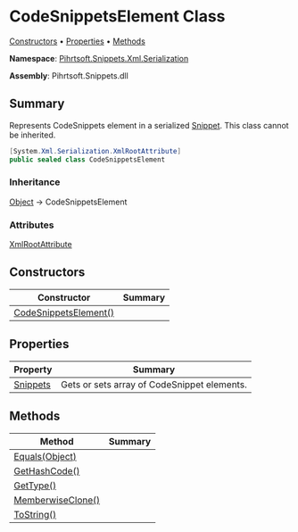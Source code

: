 # CodeSnippetsElement Class

[Constructors](#constructors) &#x2022; [Properties](#properties) &#x2022; [Methods](#methods)

**Namespace**: [Pihrtsoft.Snippets.Xml.Serialization](../README.md)

**Assembly**: Pihrtsoft\.Snippets\.dll

## Summary

Represents CodeSnippets element in a serialized [Snippet](../../../Snippet/README.md)\. This class cannot be inherited\.

```csharp
[System.Xml.Serialization.XmlRootAttribute]
public sealed class CodeSnippetsElement
```

### Inheritance

[Object](https://docs.microsoft.com/en-us/dotnet/api/system.object) &#x2192; CodeSnippetsElement

### Attributes

[XmlRootAttribute](https://docs.microsoft.com/en-us/dotnet/api/system.xml.serialization.xmlrootattribute)

## Constructors

| Constructor | Summary |
| ----------- | ------- |
| [CodeSnippetsElement()](-ctor/README.md) | |

## Properties

| Property | Summary |
| -------- | ------- |
| [Snippets](Snippets/README.md) | Gets or sets array of CodeSnippet elements\. |

## Methods

| Method | Summary |
| ------ | ------- |
| [Equals(Object)](https://docs.microsoft.com/en-us/dotnet/api/system.object.equals) | |
| [GetHashCode()](https://docs.microsoft.com/en-us/dotnet/api/system.object.gethashcode) | |
| [GetType()](https://docs.microsoft.com/en-us/dotnet/api/system.object.gettype) | |
| [MemberwiseClone()](https://docs.microsoft.com/en-us/dotnet/api/system.object.memberwiseclone) | |
| [ToString()](https://docs.microsoft.com/en-us/dotnet/api/system.object.tostring) | |

